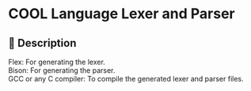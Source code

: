 # COOL Language Lexer and Parser

## 📄 Description  
Flex: For generating the lexer.  
Bison: For generating the parser.  
GCC or any C compiler: To compile the generated lexer and parser files.  
